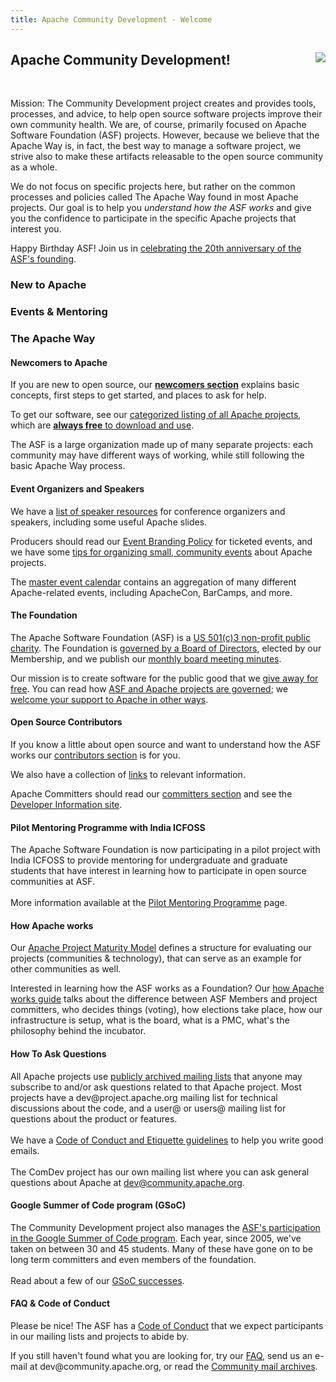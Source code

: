```yaml
---
title: Apache Community Development - Welcome
---
```


<div class="hero-unit">
<a href="https://www.apache.org/events/current-event.html"><img src="https://www.apache.org/events/current-event-125x125.png" style="float: right;"/></a>
<h2>Apache Community Development!</h2>

<br>

<p>Mission: The Community Development project creates and provides tools,
processes, and advice, to help open source software projects improve their own
community health. We are, of course, primarily focused on Apache Software Foundation (ASF)
projects. However, because we believe that the Apache Way is, in fact, the
best way to manage a software project, we strive also to make these
artifacts releasable to the open source community as a whole. </p>

<p>We do not focus on
specific projects here, but rather on the common processes and policies
called The Apache Way found in most Apache projects. Our goal is to help you
<em>understand how the ASF works</em> and give you the confidence to participate
in the specific Apache projects that interest you.</p>

<p>Happy Birthday ASF!  Join us in <a href="https://s.apache.org/ASF20thAnniversary">celebrating the 20th anniversary of the ASF's founding</a>.</p>
</div>

<a name="Index-Startingpoints"></a>


<!-- Headers -->
<div class="row">
  <div class="span4">
    <h3>New to Apache</h3>
  </div>
  <div class="span4">
    <h3>Events & Mentoring</h3>
  </div>
  <div class="span4">
    <h3>The Apache Way</h3>
  </div>
</div>

<!-- Row 1 -->
<div class="row">
    <div class="span4">
        <h4>Newcomers to Apache</h4>
        <p>If you are new to open source, our <a href="newcomers/index.html"><b>newcomers section</b></a> explains basic concepts, first steps to get started, and places to ask for help.</p>
        <p>To get our software, see our <a href="https://projects.apache.org/projects.html?category">categorized listing of all Apache projects</a>, which are <a href="http://www.apache.org/free/"><b>always free</b> to download and use</a>.</p>
        <p>The ASF is a large organization made up of many separate projects: each community may have different ways of working, while still following the basic Apache Way process.</p>
    </div>
    <div class="span4">
        <h4>Event Organizers and Speakers</h4>
        <p>We have a <a href="speakers/index.html">list of speaker resources</a> for conference organizers and speakers, including some useful Apache slides.</p>
        <p>Producers should read our <a href="http://www.apache.org/foundation/marks/events">Event Branding Policy</a> for ticketed events, and we have some <a href="events/small-events.html">tips for organizing small, community events</a> about Apache projects.</p>
        <p>The <a href="https://events.apache.org/event/calendar.html">master event calendar</a> contains an aggregation of many different Apache-related events, including ApacheCon, BarCamps, and more.</p>
    </div>
    <div class="span4">
        <h4>The Foundation</h4>
        <p>The Apache Software Foundation (ASF) is a <a href="http://www.apache.org/foundation/">US 501(c)3 non-profit public charity</a>.  The Foundation is <a href="http://www.apache.org/foundation/governance/">governed by a Board of Directors</a>, elected by our Membership, and we publish our <a href="http://www.apache.org/foundation/board/calendar.html">monthly board meeting minutes</a>.</p>
        <p>Our mission is to create software for the public good that we <a href="http://www.apache.org/free/">give away for free</a>.  You can read how <a href="http://www.apache.org/foundation/governance/">ASF and Apache projects are governed</a>; we <a href="http://www.apache.org/foundation/contributing.html">welcome your support to Apache in other ways</a>.</p>
    </div>
</div>

<!-- Row 2 -->
<div class="row">
    <div class="span4">
        <h4>Open Source Contributors</h4>
        <p>If you know a little about open source and want to understand how the ASF works our <a href="contributors/index.html">contributors section</a> is for you.</p>
        <p>We also have a collection of <a href="links.html">links</a> to relevant information.</p>
        <p>Apache Committers should read our <a href="committers/index.html">committers section</a> and see the <a href="http://www.apache.org/dev/">Developer Information site</a>.</p>
    </div>
    <div class="span4">
          <h4>Pilot Mentoring Programme with India ICFOSS</h4>
          <p>The Apache Software Foundation is now participating in a pilot project with India ICFOSS to provide mentoring for undergraduate and graduate students that have interest in learning how to participate in open source communities at ASF.
          <br/><br/>
          More information available at the <a href="mentoringprogramme-icfoss-pilot.html">Pilot Mentoring Programme</a> page.</p>
    </div>
    <div class="span4">
        <h4>How Apache works</h4>
        <p>Our <a href="apache-way/apache-project-maturity-model.html">Apache Project Maturity Model</a> defines a structure for evaluating our projects (communities & technology), that can serve as an example for other communities as well.</p>
        <p>Interested in learning how the ASF works as a Foundation? Our <a href="http://www.apache.org/foundation/how-it-works.html">how Apache works guide</a>
        talks about the difference between ASF Members and project committers, who decides things (voting), how elections take place, how our infrastructure is setup, what is the board, what is a PMC, what's the philosophy behind the incubator.</p>
    </div>
</div>

<!-- Row 3 -->
<div class="row">
    <div class="span4">
        <h4>How To Ask Questions</h4>
        <p>All Apache projects use <a href="https://lists.apache.org/">publicly archived mailing lists</a> that anyone may subscribe
           to and/or ask questions related to that Apache project.  Most projects have a
           dev@project.apache.org mailing list for technical discussions about the code, and a
           user@ or users@ mailing list for questions about the product or features.
           <br/><br/>
           We have a <a href="/contributors/etiquette">Code of Conduct and Etiquette guidelines</a> to help you write good emails.
           <br/><br/>
           The ComDev project has our own mailing list where you can ask general questions
           about Apache at <a href="https://lists.apache.org/list.html?dev@community.apache.org:lte=3M:">dev@community.apache.org</a>.</p>
    </div>
    <div class="span4">
          <h4>Google Summer of Code program (GSoC)</h4>
          <p>The Community Development project also manages the <a href="gsoc.html">ASF's participation in the Google Summer of Code program</a>. Each year, since 2005, we've taken on between 30 and 45 students. Many of these have gone on to be long term committers and even members of the foundation.
          <br/><br/>
          Read about a few of our <a href="mentoring/experiences.html">GSoC successes</a>. </p>
        <!--
        <h4>Project Ideas</h4>
        <p>If you are looking for specific areas to get started contributing to open source, see our <a href="https://helpwanted.apache.org">Help Wanted site</a>, or the collection of <a href="http://s.apache.org/gsoc2013ideas">project ideas</a> created by GSoC mentors.</p>
        -->
    </div>
    <div class="span4">
          <h4>FAQ & Code of Conduct</h4>
          <p>Please be nice!  The ASF has a <a href="https://www.apache.org/foundation/policies/conduct">Code of Conduct</a> that we expect participants in our mailing lists and projects to abide by.</p>
          <p>If you still haven't found what you are looking for, try our <a href="newbiefaq.html">FAQ</a>, send us an e-mail at dev@community.apache.org, or read the <a href="https://lists.apache.org/list.html?dev@community.apache.org:lte=3M:">Community mail archives</a>.</p>
    </div>
</div>

<div style="width: 700px;" type="helpwanted" project="comdev"  description="Community Development"></div>
<script src="https://helpwanted.apache.org/widget.js" type="text/javascript"></script>
